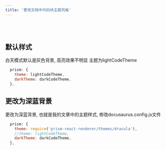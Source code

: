 ```yaml
---
title: '更改文档中代码块主题风格'
---
```


<br />
<br />

## 默认样式

白天模式默认是灰色背景, 高亮效果不明显
主题为lightCodeTheme

```js
  prism: {
    theme: lightCodeTheme,
    darkTheme: darkCodeTheme,
  },
```

## 更改为深蓝背景

更改为深蓝背景, 也就是我的文章中的主题样式, 修改docusaurus.config.js文件
```js title="docusaurus.config.js"
  prism: {
    theme: require('prism-react-renderer/themes/dracula'),
    //theme: lightCodeTheme,
    darkTheme: darkCodeTheme,
  },
```